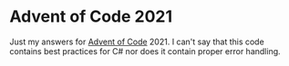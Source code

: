 # Advent of Code 2021
Just my answers for [Advent of Code](https://adventofcode.com/) 2021. I can't say that this code contains best practices for C# nor does it contain proper error handling. 
